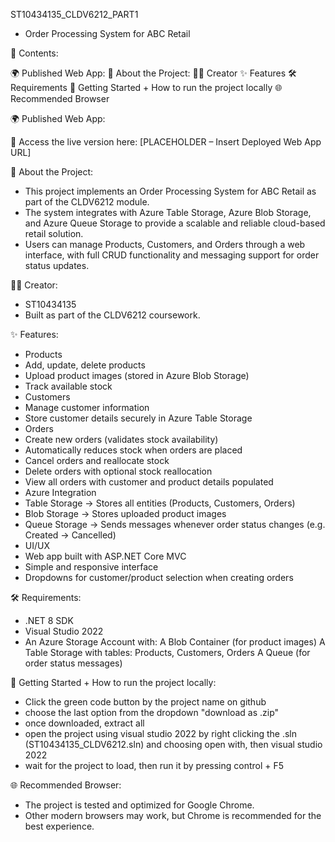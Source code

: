 ST10434135_CLDV6212_PART1

- Order Processing System for ABC Retail


📑 Contents:

🌍 Published Web App: 
📌 About the Project:
👨‍💻 Creator
✨ Features
🛠 Requirements
🚀 Getting Started + How to run the project locally
🌐 Recommended Browser


🌍 Published Web App: 

🔗 Access the live version here:
[PLACEHOLDER – Insert Deployed Web App URL]


📌 About the Project:

- This project implements an Order Processing System for ABC Retail as part of the CLDV6212 module.
- The system integrates with Azure Table Storage, Azure Blob Storage, and Azure Queue Storage to provide a scalable and reliable cloud-based retail solution.
- Users can manage Products, Customers, and Orders through a web interface, with full CRUD functionality and messaging support for order status updates.

👨‍💻 Creator:

- ST10434135
- Built as part of the CLDV6212 coursework.

✨ Features:

- Products
- Add, update, delete products
- Upload product images (stored in Azure Blob Storage)
- Track available stock
- Customers
- Manage customer information
- Store customer details securely in Azure Table Storage
- Orders
- Create new orders (validates stock availability)
- Automatically reduces stock when orders are placed
- Cancel orders and reallocate stock
- Delete orders with optional stock reallocation
- View all orders with customer and product details populated
- Azure Integration
- Table Storage → Stores all entities (Products, Customers, Orders)
- Blob Storage → Stores uploaded product images
- Queue Storage → Sends messages whenever order status changes (e.g. Created → Cancelled)
- UI/UX
- Web app built with ASP.NET Core MVC
- Simple and responsive interface
- Dropdowns for customer/product selection when creating orders

🛠 Requirements:

- .NET 8 SDK
- Visual Studio 2022
- An Azure Storage Account with:
  A Blob Container (for product images)
  A Table Storage with tables: Products, Customers, Orders
  A Queue (for order status messages)

🚀 Getting Started + How to run the project locally:

- Click the green code button by the project name on github
- choose the last option from the dropdown "download as .zip"
- once downloaded, extract all
- open the project using visual studio 2022 by right clicking the .sln (ST10434135_CLDV6212.sln) and choosing open with, then visual studio 2022
- wait for the project to load, then run it by pressing control + F5

🌐 Recommended Browser:

- The project is tested and optimized for Google Chrome.
- Other modern browsers may work, but Chrome is recommended for the best experience.
